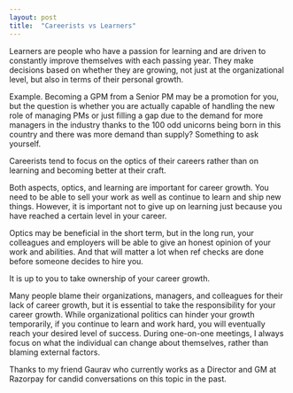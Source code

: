 ```yaml
---
layout: post
title:  "Careerists vs Learners"
---
```


Learners are people who have a passion for learning and are driven to constantly improve themselves with each passing year. They make decisions based on whether they are growing, not just at the organizational level, but also in terms of their personal growth.

Example. Becoming a GPM from a Senior PM may be a promotion for you, but the question is whether you are actually capable of handling the new role of managing PMs or just filling a gap due to the demand for more managers in the industry thanks to the 100 odd unicorns being born in this country and there was more demand than supply? Something to ask yourself.

Careerists tend to focus on the optics of their careers rather than on learning and becoming better at their craft.

Both aspects, optics, and learning are important for career growth. You need to be able to sell your work as well as continue to learn and ship new things. However, it is important not to give up on learning just because you have reached a certain level in your career.

Optics may be beneficial in the short term, but in the long run, your colleagues and employers will be able to give an honest opinion of your work and abilities. And that will matter a lot when ref checks are done before someone decides to hire you.

It is up to you to take ownership of your career growth.

Many people blame their organizations, managers, and colleagues for their lack of career growth, but it is essential to take the responsibility for your career growth. While organizational politics can hinder your growth temporarily, if you continue to learn and work hard, you will eventually reach your desired level of success. During one-on-one meetings, I always focus on what the individual can change about themselves, rather than blaming external factors.

Thanks to my friend Gaurav who currently works as a Director and GM at Razorpay for candid conversations on this topic in the past.
